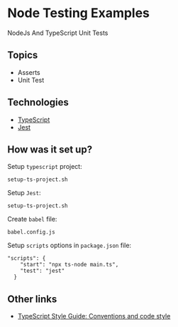# Node Testing Examples
NodeJs And TypeScript Unit Tests

## Topics
- Asserts
- Unit Test

## Technologies
- [TypeScript](https://www.typescriptlang.org/)
- [Jest](https://jestjs.io/)

## How was it set up?
Setup `typescript` project: 

```
setup-ts-project.sh
```

Setup `Jest`:

```
setup-ts-project.sh
```

Create `babel` file:

```
babel.config.js
```

Setup `scripts` options in `package.json` file:
```
"scripts": {
    "start": "npx ts-node main.ts",
    "test": "jest"
  }
```

## Other links
- [TypeScript Style Guide: Conventions and code style](https://google.github.io/styleguide/tsguide.html)